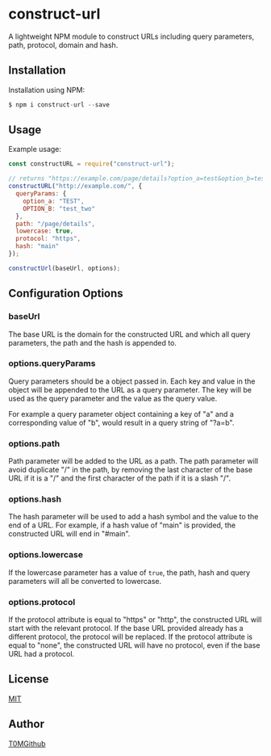 # construct-url

A lightweight NPM module to construct URLs including query parameters, path, protocol, domain and hash.

## Installation

Installation using NPM:

```javascript
$ npm i construct-url --save
```

## Usage

Example usage:

```javascript
const constructURL = require("construct-url");

// returns "https://example.com/page/details?option_a=test&option_b=test_two#main"
constructURL("http://example.com/", {
  queryParams: {
    option_a: "TEST",
    OPTION_B: "test_two"
  },
  path: "/page/details",
  lowercase: true,
  protocol: "https",
  hash: "main"
});
```

```javascript
constructUrl(baseUrl, options);
```

## Configuration Options

### baseUrl

The base URL is the domain for the constructed URL and which all query parameters, the path and the hash is appended to.

### options.queryParams

Query parameters should be a object passed in. Each key and value in the object will be appended to the URL as a query parameter. The key will be used as the query parameter and the value as the query value.

For example a query parameter object containing a key of "a" and a corresponding value of "b", would result in a query string of "?a=b".

### options.path

Path parameter will be added to the URL as a path. The path parameter will avoid duplicate "/" in the path, by removing the last character of the base URL if it is a "/" and the first character of the path if it is a slash "/".

### options.hash

The hash parameter will be used to add a hash symbol and the value to the end of a URL. For example, if a hash value of "main" is provided, the constructed URL will end in "#main".

### options.lowercase

If the lowercase parameter has a value of `true`, the path, hash and query parameters will all be converted to lowercase.

### options.protocol

If the protocol attribute is equal to "https" or "http", the constructed URL will start with the relevant protocol. If the base URL provided already has a different protocol, the protocol will be replaced. If the protocol attribute is equal to "none", the constructed URL will have no protocol, even if the base URL had a protocol.

## License

[MIT](https://choosealicense.com/licenses/mit/)

## Author

[T0MGithub](https://github.com/t0mgithub)
